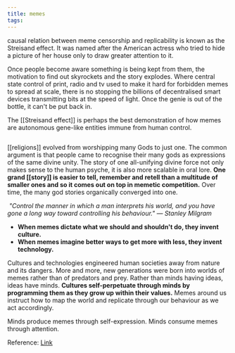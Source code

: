 ```yaml
---
title: memes
tags:
---
```

causal relation between meme censorship and replicability is known as the Streisand effect. It was named after the American actress who tried to hide a picture of her house only to draw greater attention to it.

Once people become aware something is being kept from them, the motivation to find out skyrockets and the story explodes. Where central state control of print, radio and tv used to make it hard for forbidden memes to spread at scale, there is no stopping the billions of decentralised smart devices transmitting bits at the speed of light. Once the genie is out of the bottle, it can't be put back in.

The [[Streisand effect]] is perhaps the best demonstration of how memes are autonomous gene-like entities immune from human control.

![]()

[[religions]] evolved from worshipping many Gods to just one. The common argument is that people came to recognise their many gods as expressions of the same divine unity. The story of one all-unifying divine force not only makes sense to the human psyche, it is also more scalable in oral lore. **One grand [[story]] is easier to tell, remember and retell than a multitude of smaller ones and so it comes out on top in memetic competition.** Over time, the many god stories organically converged into one.

![]()
_"Control the manner in which a man interprets his world, and you have gone a long way toward controlling his behaviour." — Stanley Milgram_

-   **When memes dictate what we should and shouldn't do, they invent culture.**
-   **When memes imagine better ways to get more with less, they invent technology.**

Cultures and technologies engineered human societies away from nature and its dangers. More and more, new generations were born into worlds of memes rather than of predators and prey. Rather than minds having ideas, ideas have minds. **Cultures self-perpetuate through minds by programming them as they grow up within their values.** Memes around us instruct how to map the world and replicate through our behaviour as we act accordingly.

Minds produce memes through self-expression. Minds consume memes through attention.


Reference: [Link]([[gillesdc.com]])